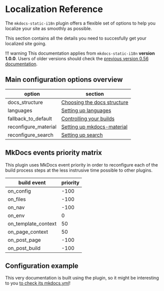 # Localization Reference

The `mkdocs-static-i18n` plugin offers a flexible set of options to help you localize your site as smoothly as possible.

This section contains all the details you need to succesfully get your localized site going.

!!! warning
    This documentation applies from `mkdocs-static-i18n` **version 1.0.0**.
    Users of older versions should check the [previous version 0.56 documentation](https://github.com/ultrabug/mkdocs-static-i18n/tree/0.56#readme).

## Main configuration options overview

|option|section|
|---|---|
|docs_structure|[Choosing the docs structure](choosing-the-structure.md)|
|languages|[Setting up languages](setting-up-languages.md)|
|fallback_to_default|[Controlling your builds](controlling-your-builds.md)|
|reconfigure_material|[Setting up mkdocs-material](setting-up-material.md)|
|reconfigure_search|[Setting up search](setting-up-search.md)|

## MkDocs events priority matrix

This plugin uses MkDocs event priority in order to reconfigure each of the build process steps at the less instrusive time possible to other plugins.

|build event|priority|
|---|---|
|on_config|-100|
|on_files|-100|
|on_nav|-100|
|on_env|0|
|on_template_context|50|
|on_page_context|50|
|on_post_page|-100|
|on_post_build|-100|

## Configuration example

This very documentation is built using the plugin, so it might be interesting to you [to check its mkdocs.yml](https://github.com/ultrabug/mkdocs-static-i18n/blob/main/mkdocs.yml)!
